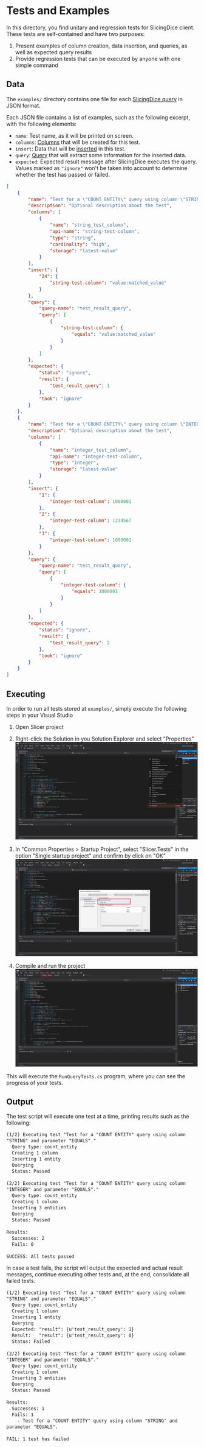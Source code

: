 # Tests and Examples

In this directory, you find unitary and regression tests for SlicingDice client. These tests are self-contained and have two purposes:

1. Present examples of column creation, data insertion, and queries, as well as expected query results
2. Provide regression tests that can be executed by anyone with one simple command

## Data
The `examples/` directory contains one file for each [SlicingDice query](http://panel.slicingdice.com/docs/#data-querying) in JSON format.

Each JSON file contains a list of examples, such as the following excerpt, with the following elements:

* `name`: Test name, as it will be printed on screen.
* `columns`: [Columns](http://panel.slicingdice.com/docs/#data-modeling-columns) that will be created for this test.
* `insert`: Data that will be [inserted](http://panel.slicingdice.com/docs/#data-insertion) in this test.
* `query`: [Query](http://panel.slicingdice.com/docs/#data-querying) that will extract some information for the inserted data.
* `expected`: Expected result message after SlicingDice executes the query. Values marked as `"ignore"` won't be taken into account to determine whether the test has passed or failed.

```json
[
    {
        "name": "Test for a \"COUNT ENTITY\" query using column \"STRING\" and parameter \"EQUALS\".",
        "description": "Optional description about the test",
        "columns": [
            {
                "name": "string_test_column",
                "api-name": "string-test-column",
                "type": "string",
                "cardinality": "high",
                "storage": "latest-value"
            }
        ],
        "insert": {
            "24": {
                "string-test-column": "value:matched_value"
            }
        },
        "query": {
            "query-name": "test_result_query",
            "query": [
                {
                    "string-test-column": {
                        "equals": "value:matched_value"
                    }
                }
            ]
        },
        "expected": {
            "status": "ignore",
            "result": {
                "test_result_query": 1
            },
            "took": "ignore"
        }
    },
    {
        "name": "Test for a \"COUNT ENTITY\" query using column \"INTEGER\" and parameter \"EQUALS\".",
        "description": "Optional description about the test",
        "columns": [
            {
                "name": "integer_test_column",
                "api-name": "integer-test-column",
                "type": "integer",
                "storage": "latest-value"
            }
        ],
        "insert": {
            "1": {
                "integer-test-column": 1000001
            },
            "2": {
                "integer-test-column": 1234567
            },
            "3": {
                "integer-test-column": 1000001
            }
        },
        "query": {
            "query-name": "test_result_query",
            "query": [
                {
                    "integer-test-column": {
                        "equals": 1000001
                    }
                }
            ]
        },
        "expected": {
            "status": "ignore",
            "result": {
                "test_result_query": 2
            },
            "took": "ignore"
        }
    }
]
```

## Executing

In order to run all tests stored at `examples/`, simply execute the following steps in your Visual Studio

1. Open Slicer project

2. Right-click the Solution in you Solution Explorer and select "Properties"
![step2](img/step2.png)

3. In "Common Properties > Startup Project", select "Slicer.Tests" in the option "Single startup project" and confirm by click on "OK"
![step3](img/step3.png)

4. Compile and run the project
![step4](img/step4.png)

This will execute the `RunQueryTests.cs` program, where you can see the progress of your tests.

## Output

The test script will execute one test at a time, printing results such as the following:

```
(1/2) Executing test "Test for a "COUNT ENTITY" query using column "STRING" and parameter "EQUALS"."
  Query type: count_entity
  Creating 1 column
  Inserting 1 entity
  Querying
  Status: Passed

(2/2) Executing test "Test for a "COUNT ENTITY" query using column "INTEGER" and parameter "EQUALS"."
  Query type: count_entity
  Creating 1 column
  Inserting 3 entities
  Querying
  Status: Passed

Results:
  Successes: 2
  Fails: 0

SUCCESS: All tests passed
```

In case a test fails, the script will output the expected and actual result messages, continue executing other tests and, at the end, consolidate all failed tests.

```
(1/2) Executing test "Test for a "COUNT ENTITY" query using column "STRING" and parameter "EQUALS"."
  Query type: count_entity
  Creating 1 column
  Inserting 1 entity
  Querying
  Expected: "result": {u'test_result_query': 1}
  Result:   "result": {u'test_result_query': 0}
  Status: Failed

(2/2) Executing test "Test for a "COUNT ENTITY" query using column "INTEGER" and parameter "EQUALS"."
  Query type: count_entity
  Creating 1 column
  Inserting 3 entities
  Querying
  Status: Passed

Results:
  Successes: 1
  Fails: 1
    - Test for a "COUNT ENTITY" query using column "STRING" and parameter "EQUALS".

FAIL: 1 test has failed
```
